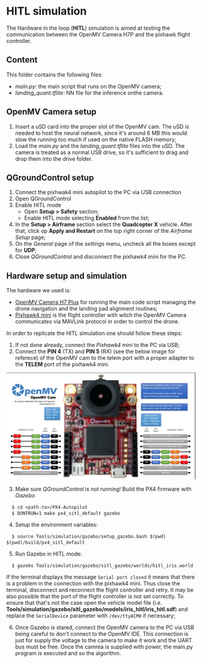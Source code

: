 # HITL simulation

The Hardware in the loop (**HITL**) simulation is aimed at testing the communication between the OpenMV Camera H7P and the pixhawk flight controller.  

## Content
This folder contains the following files:
  - *main.py*: the main script that runs on the OpenMV camera;
  - *landing_quant.tflite*: NN file for the inference onthe camera.

## OpenMV Camera setup
  1. Insert a uSD card into the proper slot of the OpenMV cam. The uSD is needed to host the neural network, since it's around 6 MB this would slow the running too much if used on the native FLASH memory;
  2. Load the *main.py* and the *landing_quant.tflite* files into the uSD. The camera is treated as a normal USB drive, so it's sufficient to drag and drop them into the drive folder. 

## QGroundControl setup
  1. Connect the pixhwak4 mini autopilot to the PC via USB connection
  2. Open QGroundControl
  3. Enable HITL mode
      * Open **Setup > Safety** section;
      * Enable HITL mode selecting **Enabled** from the list;
  4. In the **Setup > Airframe** section select the **Quadcopter X** vehicle. After that, click op **Apply and Restart** on the top right corner of the *Airframe Setup* page;
  5. On the *General* page of the *settings* menu, uncheck all the boxes except for **UDP**; 
  6. Close *QGroundControl* and disconnect the pixhawk4 mini for the PC.

## Hardware setup and simulation

The hardware we used is:
  - [OpenMV Camera H7 Plus](https://openmv.io/products/openmv-cam-h7-plus) for running the main code script managing the drone navigation
      and the landing pad alignment routines;
  - [Pixhawk4 mini](http://www.holybro.com/product/pixhawk4-mini/) is the flight controller with witch the OpenMV Camera communicates via MAVLink protocol 
  in order to control the drone.
  
In order to replicate the HITL simulation one should follow these steps:
  1. If not done already, connect the *Pixhawk4 mini* to the PC via USB;
  2. Connect the **PIN 4** (TX) and **PIN 5** (RX) (see the below image for referece) of the OpenMV cam to the telem port with a proper adapter to the **TELEM** port of the pixhawk4 mini.
 
 <img src="Imgs/camera_pinout.png" alt="drawing" width="500"/>
  
  3. Make sure *QGroundControl* is not running! Build the PX4 firmware with *Gazebo* 
  ```Shell
    $ cd <path-to>/PX4-Autopilot
    $ DONTRUN=1 make px4_sitl_default gazebo
  ```
  4. Setup the environment variables:
  ```Shell
    $ source Tools/simulation/gazebo/setup_gazebo.bash $(pwd) $(pwd)/build/px4_sitl_default
  ```
  5. Run Gazebo in HITL mode:
  ```Shell
    $ gazebo Tools/simulation/gazebo/sitl_gazebo/worlds/hitl_iris.world
  ``` 
If the terminal displays the message <code>Serial port closed</code> it means that there is a problem in the connection with the pixhawk4 mini. Thus close the terminal, disconnect and reconnect the flight controller and retry. It may be also possible that the port of the flight controller is not set correctly. To ensure that that's not the case open the vehicle model file (i.e. **Tools/simulation/gazebo/sitl_gazebo/models/iris_hitl/iris_hitl.sdf**) and replace the <code>SerialDevice</code> parameter with <code>/dev/ttyACM0</code> if necessary;

  6. Once Gazebo is stared, connect the OpenMV camera to the PC via USB being careful to don't connect to the OpenMV IDE. This connection is just for supply the voltage to the camera to make it work and the UART bus must be free. Once the camrea is supplied with power, the main.py program is executed and so the algorithm.   
